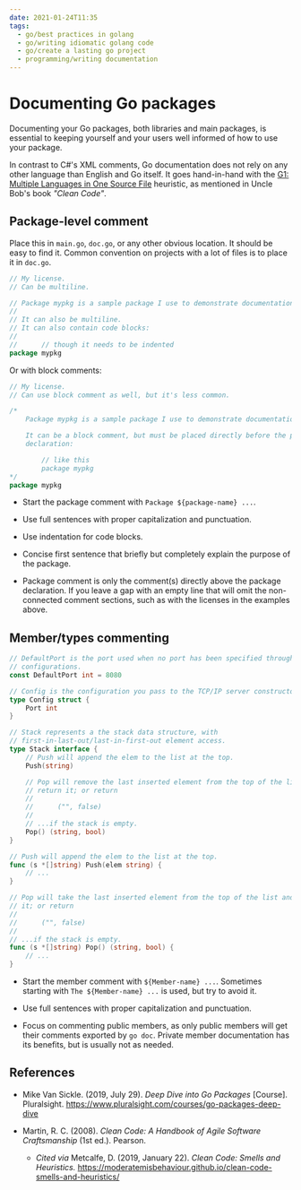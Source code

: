 ```yaml
---
date: 2021-01-24T11:35
tags: 
  - go/best practices in golang
  - go/writing idiomatic golang code
  - go/create a lasting go project
  - programming/writing documentation
---
```


# Documenting Go packages

Documenting your Go packages, both libraries and main packages, is essential to
keeping yourself and your users well informed of how to use your package.

In contrast to C\#'s XML comments, Go documentation does not rely on any other
language than English and Go itself. It goes hand-in-hand with the
[G1: Multiple Languages in One Source File](https://moderatemisbehaviour.github.io/clean-code-smells-and-heuristics/general/g1-multiple-languages-in-one-source-file.html)
heuristic, as mentioned in Uncle Bob's book *"Clean Code"*.

## Package-level comment

Place this in `main.go`, `doc.go`, or any other obvious location. It should be
easy to find it. Common convention on projects with a lot of files is to place
it in `doc.go`.

```go
// My license.
// Can be multiline.

// Package mypkg is a sample package I use to demonstrate documentation in Go.
//
// It can also be multiline.
// It can also contain code blocks:
//
//      // though it needs to be indented
package mypkg
```

Or with block comments:

```go
// My license.
// Can use block comment as well, but it's less common.

/*
    Package mypkg is a sample package I use to demonstrate documentation in Go.

    It can be a block comment, but must be placed directly before the package
    declaration:

        // like this
        package mypkg
*/
package mypkg
```

- Start the package comment with `Package ${package-name} ...`.

- Use full sentences with proper capitalization and punctuation.

- Use indentation for code blocks.

- Concise first sentence that briefly but completely explain the purpose of the
  package.
  
- Package comment is only the comment(s) directly above the package declaration.
  If you leave a gap with an empty line that will omit the non-connected comment
  sections, such as with the licenses in the examples above.
  
## Member/types commenting

```go
// DefaultPort is the port used when no port has been specified through
// configurations.
const DefaultPort int = 8080

// Config is the configuration you pass to the TCP/IP server constructors.
type Config struct {
    Port int
}

// Stack represents a the stack data structure, with
// first-in-last-out/last-in-first-out element access.
type Stack interface {
    // Push will append the elem to the list at the top.
    Push(string)

    // Pop will remove the last inserted element from the top of the list and
    // return it; or return
    //
    //      ("", false)
    //
    // ...if the stack is empty.
    Pop() (string, bool)
}

// Push will append the elem to the list at the top.
func (s *[]string) Push(elem string) {
    // ...
}

// Pop will take the last inserted element from the top of the list and return
// it; or return
//
//      ("", false)
//
// ...if the stack is empty.
func (s *[]string) Pop() (string, bool) {
    // ...
}
```

- Start the member comment with `${Member-name} ...`. Sometimes starting with
  `The ${Member-name} ...` is used, but try to avoid it.

- Use full sentences with proper capitalization and punctuation.

- Focus on commenting public members, as only public members will get their
  comments exported by `go doc`. Private member documentation has its benefits,
  but is usually not as needed.

## References

- Mike Van Sickle. (2019, July 29). *Deep Dive into Go Packages* [Course].
  Pluralsight. <https://www.pluralsight.com/courses/go-packages-deep-dive>

- Martin, R. C. (2008). *Clean Code: A Handbook of Agile Software Craftsmanship*
  (1st ed.). Pearson.
  
  - *Cited via* Metcalfe, D. (2019, January 22). *Clean Code: Smells and
    Heuristics.*
    <https://moderatemisbehaviour.github.io/clean-code-smells-and-heuristics/>
